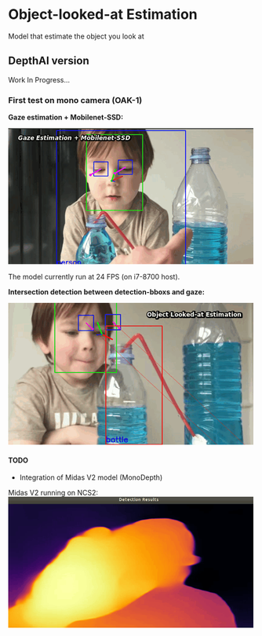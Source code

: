 # Object-looked-at Estimation
Model that estimate the object you look at


## DepthAI version

Work In Progress...  

### First test on mono camera (OAK-1)

**Gaze estimation + Mobilenet-SSD:** 

![blue](utils/blue3.gif)

The model currently run at 24 FPS (on i7-8700 host).

**Intersection detection between detection-bboxs and gaze:**  

![blue](utils/OLAE_1.gif)

#### TODO

* Integration of Midas V2 model (MonoDepth)

Midas V2 running on NCS2:  
![midas](utils/midasv2_ncs2.gif)
